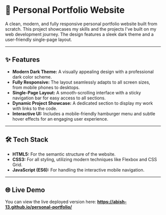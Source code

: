 # 🚀 Personal Portfolio Website

A clean, modern, and fully responsive personal portfolio website built from scratch. This project showcases my skills and the projects I've built on my web development journey. The design features a sleek dark theme and a user-friendly single-page layout.

---

## ✨ Features

-   **Modern Dark Theme:** A visually appealing design with a professional dark color scheme.
-   **Fully Responsive:** The layout seamlessly adapts to all screen sizes, from mobile phones to desktops.
-   **Single-Page Layout:** A smooth-scrolling interface with a sticky navigation bar for easy access to all sections.
-   **Dynamic Project Showcase:** A dedicated section to display my work with links to the code.
-   **Interactive UI:** Includes a mobile-friendly hamburger menu and subtle hover effects for an engaging user experience.

---

## 🛠️ Tech Stack

-   **HTML5:** For the semantic structure of the website.
-   **CSS3:** For all styling, utilizing modern techniques like Flexbox and CSS Grid.
-   **JavaScript (ES6):** For handling the interactive mobile navigation.

---

## 🌐 Live Demo

You can view the live deployed version here: **https://abish-13.github.io/personal-portfolio/**
